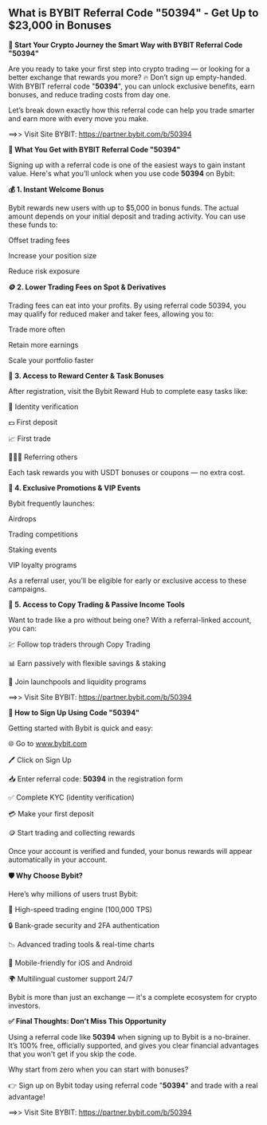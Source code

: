 ## What is BYBIT Referral Code "50394" - Get Up to $23,000 in Bonuses


**💼 Start Your Crypto Journey the Smart Way with BYBIT Referral Code "50394"**

Are you ready to take your first step into crypto trading — or looking for a better exchange that rewards you more? 🔥 Don’t sign up empty-handed. With BYBIT referral code "**50394**", you can unlock exclusive benefits, earn bonuses, and reduce trading costs from day one.

Let’s break down exactly how this referral code can help you trade smarter and earn more with every move you make.

==>> Visit Site BYBIT: https://partner.bybit.com/b/50394


**🎉 What You Get with BYBIT Referral Code "50394"**

Signing up with a referral code is one of the easiest ways to gain instant value. Here's what you’ll unlock when you use code **50394** on Bybit:

**💰 1. Instant Welcome Bonus**

Bybit rewards new users with up to $5,000 in bonus funds. The actual amount depends on your initial deposit and trading activity. You can use these funds to:

Offset trading fees

Increase your position size

Reduce risk exposure

**🪙 2. Lower Trading Fees on Spot & Derivatives**

Trading fees can eat into your profits. By using referral code 50394, you may qualify for reduced maker and taker fees, allowing you to:

Trade more often

Retain more earnings

Scale your portfolio faster

**🎁 3. Access to Reward Center & Task Bonuses**

After registration, visit the Bybit Reward Hub to complete easy tasks like:

🔐 Identity verification

💵 First deposit

📈 First trade

🧑‍🤝‍🧑 Referring others

Each task rewards you with USDT bonuses or coupons — no extra cost.

**🥇 4. Exclusive Promotions & VIP Events**

Bybit frequently launches:

Airdrops

Trading competitions

Staking events

VIP loyalty programs

As a referral user, you’ll be eligible for early or exclusive access to these campaigns.

**🧠 5. Access to Copy Trading & Passive Income Tools**

Want to trade like a pro without being one? With a referral-linked account, you can:

💹 Follow top traders through Copy Trading

📊 Earn passively with flexible savings & staking

📆 Join launchpools and liquidity programs

==>> Visit Site BYBIT: https://partner.bybit.com/b/50394


**🔧 How to Sign Up Using Code "50394"**

Getting started with Bybit is quick and easy:

🌐 Go to www.bybit.com

🖊️ Click on Sign Up

📥 Enter referral code: **50394** in the registration form

✅ Complete KYC (identity verification)

💳 Make your first deposit

🪙 Start trading and collecting rewards

Once your account is verified and funded, your bonus rewards will appear automatically in your account.

**🛡️ Why Choose Bybit?**

Here’s why millions of users trust Bybit:

🚀 High-speed trading engine (100,000 TPS)

🔒 Bank-grade security and 2FA authentication

📉 Advanced trading tools & real-time charts

📲 Mobile-friendly for iOS and Android

🌍 Multilingual customer support 24/7

Bybit is more than just an exchange — it's a complete ecosystem for crypto investors.

**✅ Final Thoughts: Don’t Miss This Opportunity**

Using a referral code like **50394** when signing up to Bybit is a no-brainer. It’s 100% free, officially supported, and gives you clear financial advantages that you won't get if you skip the code.

Why start from zero when you can start with bonuses?

👉 Sign up on Bybit today using referral code "**50394**" and trade with a real advantage!

==>> Visit Site BYBIT: https://partner.bybit.com/b/50394

